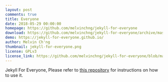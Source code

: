 ```yaml
---
layout: post
comments: true
title: Everyone
date: 2018-05-29 00:00:00
homepage: https://github.com/melvinchng/jekyll-for-everyone
download: https://github.com/melvinchng/jekyll-for-everyone/archive/master.zip
demo: https://jekyll-for-everyone.github.io/
author: Melvin Ch'ng
thumbnail: jekyll-for-everyone.png
license: GPLv3
license_link: https://github.com/melvinchng/jekyll-for-everyone/blob/master/LICENSE
---
```


Jekyll For Everyone, Please refer to [this repository](https://github.com/melvinchng/jekyll-for-everyone) for instructions on how to use it.
